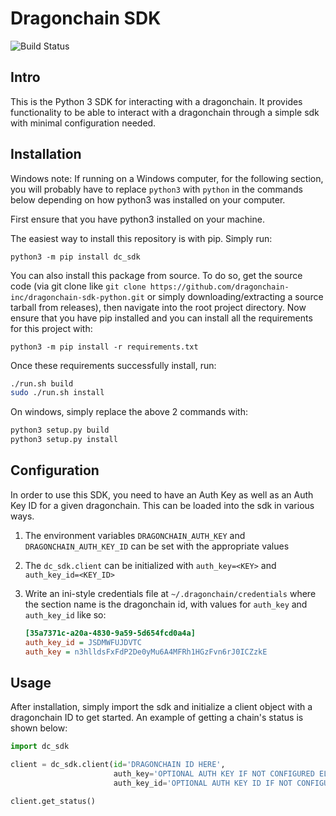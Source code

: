 # Dragonchain SDK

![Build Status](https://codebuild.us-west-2.amazonaws.com/badges?uuid=eyJlbmNyeXB0ZWREYXRhIjoieXNKb0Q3Y2doNkVsMFRZdHVqVWwyTm5lWjBjLzFVYjZCRFlhci9DbUo0aE9lcTlzQ3ErcitsV0NwSUlNVzJuMldFeEJUQUk5dnRlaXVTbUdpNW55NmFNPSIsIml2UGFyYW1ldGVyU3BlYyI6Ii9USGRmNEgxeE5wUU9FMVciLCJtYXRlcmlhbFNldFNlcmlhbCI6MX0%3D&branch=master)

## Intro

This is the Python 3 SDK for interacting with a dragonchain.
It provides functionality to be able to interact with a dragonchain through a simple sdk with minimal configuration needed.

## Installation

Windows note: If running on a Windows computer, for the following section, you will probably have to replace `python3` with `python` in the commands below depending on how python3 was installed on your computer.

First ensure that you have python3 installed on your machine.

The easiest way to install this repository is with pip. Simply run:

    python3 -m pip install dc_sdk

You can also install this package from source. To do so, get the source code (via git clone like `git clone https://github.com/dragonchain-inc/dragonchain-sdk-python.git` or simply downloading/extracting a source tarball from releases), then navigate into the root project directory. Now ensure that you have pip installed and you can install all the requirements for this project with:

    python3 -m pip install -r requirements.txt

Once these requirements successfully install, run:

```sh
./run.sh build
sudo ./run.sh install
```

On windows, simply replace the above 2 commands with:

```bat
python3 setup.py build
python3 setup.py install
```

## Configuration

In order to use this SDK, you need to have an Auth Key as well as an Auth Key ID for a given dragonchain. This can be loaded into the sdk in various ways.

1. The environment variables `DRAGONCHAIN_AUTH_KEY` and `DRAGONCHAIN_AUTH_KEY_ID` can be set with the appropriate values
2. The `dc_sdk.client` can be initialized with `auth_key=<KEY>` and `auth_key_id=<KEY_ID>`
3. Write an ini-style credentials file at `~/.dragonchain/credentials` where the section name is the dragonchain id, with values for `auth_key` and `auth_key_id` like so:

    ```ini
    [35a7371c-a20a-4830-9a59-5d654fcd0a4a]
    auth_key_id = JSDMWFUJDVTC
    auth_key = n3hlldsFxFdP2De0yMu6A4MFRh1HGzFvn6rJ0ICZzkE
    ```

## Usage

After installation, simply import the sdk and initialize a client object with a dragonchain ID to get started.
An example of getting a chain's status is shown below:

```python
import dc_sdk

client = dc_sdk.client(id='DRAGONCHAIN ID HERE',
                       auth_key='OPTIONAL AUTH KEY IF NOT CONFIGURED ELSEWHERE',
                       auth_key_id='OPTIONAL AUTH KEY ID IF NOT CONFIGURED ELSEWHERE')

client.get_status()
```
